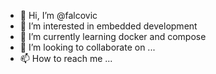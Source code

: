 - 👋 Hi, I’m @falcovic
- 👀 I’m interested in embedded development
- 🌱 I’m currently learning docker and compose
- 💞️ I’m looking to collaborate on ...
- 📫 How to reach me ...

<!---
falcovic/falcovic is a ✨ special ✨ repository because its `README.md` (this file) appears on your GitHub profile.
You can click the Preview link to take a look at your changes.
--->
